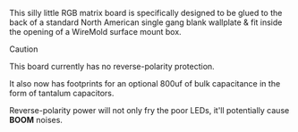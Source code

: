 This silly little RGB matrix board is specifically designed to be glued to the back of a standard North American single gang blank wallplate & fit inside the opening of a WireMold surface mount box.

> [!CAUTION]
> This board currently has no reverse-polarity protection.
> 
> It also now has footprints for an optional 800uf of bulk capacitance in the form of tantalum capacitors.
> 
> Reverse-polarity power will not only fry the poor LEDs, it'll potentially cause **BOOM** noises.
